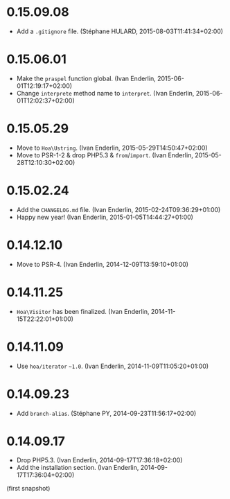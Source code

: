 # 0.15.09.08

  * Add a `.gitignore` file. (Stéphane HULARD, 2015-08-03T11:41:34+02:00)

# 0.15.06.01

  * Make the `praspel` function global. (Ivan Enderlin, 2015-06-01T12:19:17+02:00)
  * Change `interprete` method name to `interpret`. (Ivan Enderlin, 2015-06-01T12:02:37+02:00)

# 0.15.05.29

  * Move to `Hoa\Ustring`. (Ivan Enderlin, 2015-05-29T14:50:47+02:00)
  * Move to PSR-1-2 & drop PHP5.3 & `from`/`import`. (Ivan Enderlin, 2015-05-28T12:10:30+02:00)

# 0.15.02.24

  * Add the `CHANGELOG.md` file. (Ivan Enderlin, 2015-02-24T09:36:29+01:00)
  * Happy new year! (Ivan Enderlin, 2015-01-05T14:44:27+01:00)

# 0.14.12.10

  * Move to PSR-4. (Ivan Enderlin, 2014-12-09T13:59:10+01:00)

# 0.14.11.25

  * `Hoa\Visitor` has been finalized. (Ivan Enderlin, 2014-11-15T22:22:01+01:00)

# 0.14.11.09

  * Use `hoa/iterator` `~1.0`. (Ivan Enderlin, 2014-11-09T11:05:20+01:00)

# 0.14.09.23

  * Add `branch-alias`. (Stéphane PY, 2014-09-23T11:56:17+02:00)

# 0.14.09.17

  * Drop PHP5.3. (Ivan Enderlin, 2014-09-17T17:36:18+02:00)
  * Add the installation section. (Ivan Enderlin, 2014-09-17T17:36:04+02:00)

(first snapshot)

